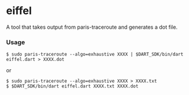 eiffel
======

A tool that takes output from paris-traceroute and generates a dot file.

### Usage
```$ sudo paris-traceroute --algo=exhaustive XXXX | $DART_SDK/bin/dart eiffel.dart > XXXX.dot```

or
```
$ sudo paris-traceroute --algo=exhaustive XXXX > XXXX.txt
$ $DART_SDK/bin/dart eiffel.dart XXXX.txt XXXX.dot
